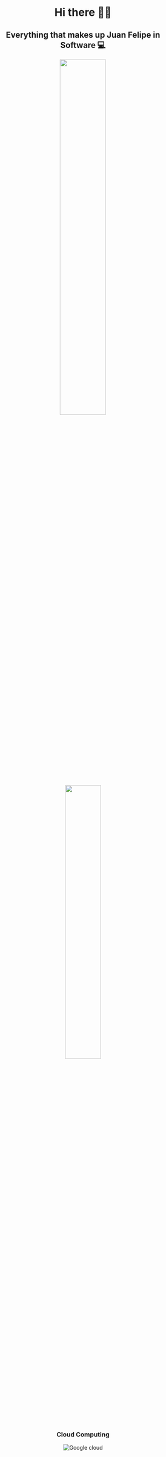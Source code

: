 <h1 align="center"> Hi there 👋🏼 </h1>

 <h2 align="center"> Everything that makes up Juan Felipe in Software 💻</h2> 
 
 <div align="center">
 <img width="49%" height="auto" src="https://github-readme-stats.vercel.app/api?username=JFOZ1010&theme=codeSTACKr&show_icons=true"/>
 </div>
 
 <div align="center">
 <img width="43%" height="auto" src="https://github-readme-stats.vercel.app/api/top-langs/?username=JFOZ1010&layout=compact"/>
 </div>

<h3 align="center">Cloud Computing</h3>
<div align="center">
<img alt="Google cloud" src="https://img.shields.io/badge/GoogleCloud-%234285F4.svg?style=for-the-badge&logo=google-cloud&logoColor=white">
</div>




